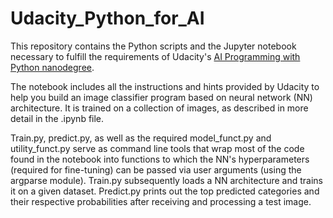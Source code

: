 # Udacity_Python_for_AI
 
This repository contains the Python scripts and the Jupyter notebook necessary to fulfill the requirements of Udacity's 
<a href="https://www.udacity.com/course/ai-programming-python-nanodegree--nd089">AI Programming with Python nanodegree</a>. 

The notebook includes all the instructions and hints provided by Udacity to help you build an image classifier program based on neural network (NN) architecture. It is trained on a collection of images, as described in more detail in the .ipynb file.  

Train.py, predict.py, as well as the required model_funct.py and utility_funct.py serve as command line tools that wrap most of the code found in the notebook into functions to which the NN's hyperparameters (required for fine-tuning) can be passed via user arguments (using the argparse module). Train.py subsequently loads a NN architecture and trains it on a given dataset. Predict.py prints out the top predicted categories and their respective probabilities after receiving and processing a test image. 
 
